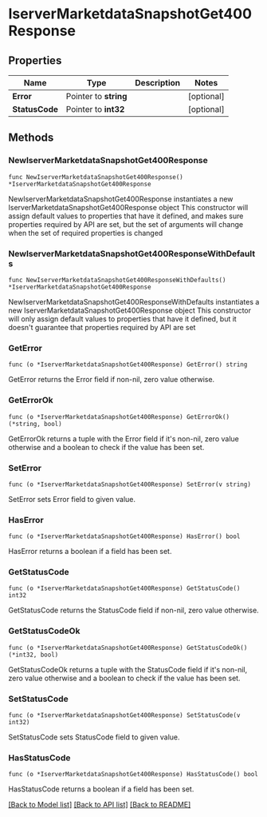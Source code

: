 # IserverMarketdataSnapshotGet400Response

## Properties

Name | Type | Description | Notes
------------ | ------------- | ------------- | -------------
**Error** | Pointer to **string** |  | [optional] 
**StatusCode** | Pointer to **int32** |  | [optional] 

## Methods

### NewIserverMarketdataSnapshotGet400Response

`func NewIserverMarketdataSnapshotGet400Response() *IserverMarketdataSnapshotGet400Response`

NewIserverMarketdataSnapshotGet400Response instantiates a new IserverMarketdataSnapshotGet400Response object
This constructor will assign default values to properties that have it defined,
and makes sure properties required by API are set, but the set of arguments
will change when the set of required properties is changed

### NewIserverMarketdataSnapshotGet400ResponseWithDefaults

`func NewIserverMarketdataSnapshotGet400ResponseWithDefaults() *IserverMarketdataSnapshotGet400Response`

NewIserverMarketdataSnapshotGet400ResponseWithDefaults instantiates a new IserverMarketdataSnapshotGet400Response object
This constructor will only assign default values to properties that have it defined,
but it doesn't guarantee that properties required by API are set

### GetError

`func (o *IserverMarketdataSnapshotGet400Response) GetError() string`

GetError returns the Error field if non-nil, zero value otherwise.

### GetErrorOk

`func (o *IserverMarketdataSnapshotGet400Response) GetErrorOk() (*string, bool)`

GetErrorOk returns a tuple with the Error field if it's non-nil, zero value otherwise
and a boolean to check if the value has been set.

### SetError

`func (o *IserverMarketdataSnapshotGet400Response) SetError(v string)`

SetError sets Error field to given value.

### HasError

`func (o *IserverMarketdataSnapshotGet400Response) HasError() bool`

HasError returns a boolean if a field has been set.

### GetStatusCode

`func (o *IserverMarketdataSnapshotGet400Response) GetStatusCode() int32`

GetStatusCode returns the StatusCode field if non-nil, zero value otherwise.

### GetStatusCodeOk

`func (o *IserverMarketdataSnapshotGet400Response) GetStatusCodeOk() (*int32, bool)`

GetStatusCodeOk returns a tuple with the StatusCode field if it's non-nil, zero value otherwise
and a boolean to check if the value has been set.

### SetStatusCode

`func (o *IserverMarketdataSnapshotGet400Response) SetStatusCode(v int32)`

SetStatusCode sets StatusCode field to given value.

### HasStatusCode

`func (o *IserverMarketdataSnapshotGet400Response) HasStatusCode() bool`

HasStatusCode returns a boolean if a field has been set.


[[Back to Model list]](../README.md#documentation-for-models) [[Back to API list]](../README.md#documentation-for-api-endpoints) [[Back to README]](../README.md)


